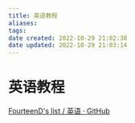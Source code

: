 ```yaml
---
title: 英语教程
aliases: 
tags: 
date created: 2022-10-29 21:02:38
date updated: 2022-10-29 21:03:14
---
```


# 英语教程

[FourteenD's list / 英语 · GitHub](https://github.com/stars/FourteenD/lists/%E8%8B%B1%E8%AF%AD)
